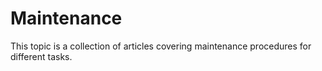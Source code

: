 [title]: # (Maintenance)
[tags]: # ( )
[priority]: # (1)
# Maintenance

This topic is a collection of articles covering maintenance procedures for different tasks.